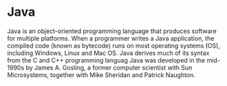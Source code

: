 # Java
Java is an object-oriented programming language that produces software for multiple platforms. When a programmer writes a Java application, the compiled code (known as bytecode) runs on most operating systems (OS), including Windows, Linux and Mac OS. Java derives much of its syntax from the C and C++ programming languag
Java was developed in the mid-1990s by James A. Gosling, a former computer scientist with Sun Microsystems, together with Mike Sheridan and Patrick Naughton.

